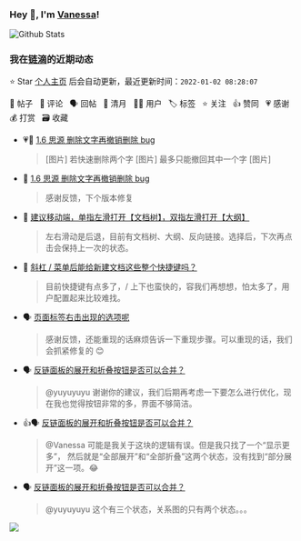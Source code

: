 ### Hey 👋, I'm [Vanessa](http://vanessa.b3log.org/)!

![Github Stats](https://github-readme-stats.vercel.app/api?username=Vanessa219&show_icons=true)

<!--events start -->

### 我在[链滴](https://ld246.com)的近期动态

⭐️ Star [个人主页](https://github.com/Vanessa219/Vanessa219) 后会自动更新，最近更新时间：`2022-01-02 08:28:07`

📝 帖子 &nbsp; 💬 评论 &nbsp; 🗣 回帖 &nbsp; 🌙 清月 &nbsp; 👨‍💻 用户 &nbsp; 🏷️ 标签 &nbsp; ⭐️ 关注 &nbsp; 👍 赞同 &nbsp; 💗 感谢 &nbsp; 💰 打赏 &nbsp; 🗃 收藏

* 💗📝 [1.6 思源 删除文字再撤销删除 bug](https://ld246.com/article/1641039650671)

  > [图片] 若快速删除两个字 [图片] 最多只能撤回其中一个字 [图片]
* 💬 [1.6 思源 删除文字再撤销删除 bug](https://ld246.com/article/1641039650671/comment/1641052841341#comments)

  > 感谢反馈，下个版本修复
* 💬 [建议移动端，单指左滑打开【文档树】，双指左滑打开【大纲】](https://ld246.com/article/1641010265163/comment/1641035370273#comments)

  > 左右滑动是后退，目前有文档树、大纲、反向链接。选择后，下次再点击会保持上一次的状态。
* 💬 [斜杠 / 菜单后能给新建文档这些整个快捷键吗？](https://ld246.com/article/1640846779770/comment/1641003103296#comments)

  > 目前快捷键有点多了，/ 上下也蛮快的，容我们再想想，怕太多了，用户配置起来比较难找。
* 🗣 [页面标签右击出现的选项呢](https://ld246.com/article/1640912824960/comment/1640941386918#comments)

  > 感谢反馈，还能重现的话麻烦告诉一下重现步骤。可以重现的话，我们会抓紧修复的 😊
* 🗣 [反链面板的展开和折叠按钮是否可以合并？](https://ld246.com/article/1640336448345/comment/1640830003756#comments)

  > @yuyuyuyu 谢谢你的建议，我们后期再考虑一下要怎么进行优化，现在我也觉得按钮非常的多，界面不够简洁。
* 👍🗣 [反链面板的展开和折叠按钮是否可以合并？](https://ld246.com/article/1640336448345/comment/1640830003756#comments)

  > @Vanessa 可能是我关于这块的逻辑有误。但是我只找了一个“显示更多”， 然后就是“全部展开”和“全部折叠”这两个状态，没有找到“部分展开”这一项。😂
* 🗣 [反链面板的展开和折叠按钮是否可以合并？](https://ld246.com/article/1640336448345/comment/1640830003756#comments)

  > @yuyuyuyu 这个有三个状态，关系图的只有两个状态。。。


<!--events end -->

<a title="Hits" target="_blank" href="https://github.com/Vanessa219/Vanessa219"><img src="https://hits.b3log.org/Vanessa219/Vanessa219.svg"></a>
